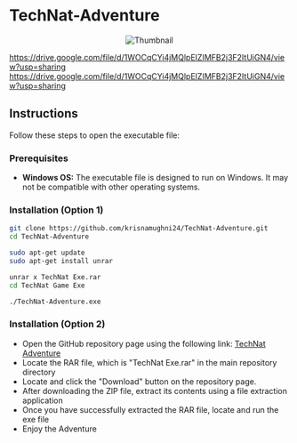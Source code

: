 # TechNat-Adventure

<p align="center">
  <img src="https://github.com/krisnamughni24/TechNat-Adventure/blob/main/cover.png" alt="Thumbnail" />
</p>

https://drive.google.com/file/d/1WOCqCYi4jMQlpEIZIMFB2j3F2ItUiGN4/view?usp=sharing
https://drive.google.com/file/d/1WOCqCYi4jMQlpEIZIMFB2j3F2ItUiGN4/view?usp=sharing


## Instructions
Follow these steps to open the executable file:

### Prerequisites
- **Windows OS:** The executable file is designed to run on Windows. It may not be compatible with other operating systems.

### Installation (Option 1)

```bash
git clone https://github.com/krisnamughni24/TechNat-Adventure.git
cd TechNat-Adventure

sudo apt-get update
sudo apt-get install unrar

unrar x TechNat Exe.rar
cd TechNat Game Exe

./TechNat-Adventure.exe
```

### Installation (Option 2)
- Open the GitHub repository page using the following link: [TechNat Adventure](https://github.com/krisnamughni24/TechNat-Adventure)
- Locate the RAR file, which is "TechNat Exe.rar" in the main repository directory
- Locate and click the "Download" button on the repository page.
- After downloading the ZIP file, extract its contents using a file extraction application
- Once you have successfully extracted the RAR file, locate and run the exe file
- Enjoy the Adventure
